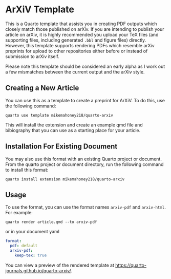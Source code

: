 # ArXiV Template

This is a Quarto template that assists you in creating PDF outputs which closely match those published on arXiv. If you are intending to publish your article on arXiv, it is highly recommended you upload your TeX files (and supporting files, including generated `.bbl` and figure files) directly. However, this template supports rendering PDFs which resemble arXiv preprints for upload to other repositories either before or instead of submission to arXiv itself.

Please note this template should be considered an early alpha as I work out a few mismatches between the current output and the arXiv style.

## Creating a New Article

You can use this as a template to create a preprint for ArXiV. To do this, use the following command:

```quarto use template mikemahoney218/quarto-arxiv```

This will install the extension and create an example qmd file and bibiography that you can use as a starting place for your article.

## Installation For Existing Document

You may also use this format with an existing Quarto project or document. From the quarto project or document directory, run the following command to install this format:

```quarto install extension mikemahoney218/quarto-arxiv```

## Usage 

To use the format, you can use the format names `arxiv-pdf` and `arxiv-html`. For example:

```quarto render article.qmd --to arxiv-pdf```

or in your document yaml

```yaml
format:
  pdf: default
  arxiv-pdf:
    keep-tex: true    
```

You can view a preview of the rendered template at <https://quarto-journals.github.io/quarto-arxiv/>.

